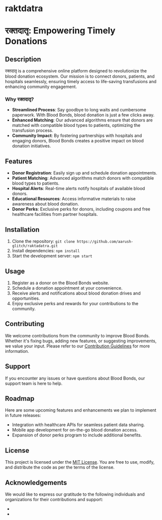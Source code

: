 # raktdatra
# रक्तदातृ: Empowering Timely Donations

## Description
रक्तदातृ is a comprehensive online platform designed to revolutionize the blood donation ecosystem. Our mission is to connect donors, patients, and hospitals seamlessly, ensuring timely access to life-saving transfusions and enhancing community engagement.

### Why रक्तदातृ?
- **Streamlined Process**: Say goodbye to long waits and cumbersome paperwork. With Blood Bonds, blood donation is just a few clicks away.
- **Enhanced Matching**: Our advanced algorithms ensure that donors are matched with compatible blood types to patients, optimizing the transfusion process.
- **Community Impact**: By fostering partnerships with hospitals and engaging donors, Blood Bonds creates a positive impact on blood donation initiatives.

## Features
- **Donor Registration**: Easily sign up and schedule donation appointments.
- **Patient Matching**: Advanced algorithms match donors with compatible blood types to patients.
- **Hospital Alerts**: Real-time alerts notify hospitals of available blood donors.
- **Educational Resources**: Access informative materials to raise awareness about blood donation.
- **Donor Perks**: Exclusive perks for donors, including coupons and free healthcare facilities from partner hospitals.

## Installation
1. Clone the repository: `git clone https://github.com/aarush-glitch/raktadatra.git`
2. Install dependencies: `npm install`
3. Start the development server: `npm start`

## Usage
1. Register as a donor on the Blood Bonds website.
2. Schedule a donation appointment at your convenience.
3. Receive alerts and notifications about blood donation drives and opportunities.
4. Enjoy exclusive perks and rewards for your contributions to the community.

## Contributing
We welcome contributions from the community to improve Blood Bonds. Whether it's fixing bugs, adding new features, or suggesting improvements, we value your input. Please refer to our [Contribution Guidelines](CONTRIBUTING.md) for more information.

## Support
If you encounter any issues or have questions about Blood Bonds, our support team is here to help.

## Roadmap
Here are some upcoming features and enhancements we plan to implement in future releases:
- Integration with healthcare APIs for seamless patient data sharing.
- Mobile app development for on-the-go blood donation access.
- Expansion of donor perks program to include additional benefits.

## License
This project is licensed under the [MIT License](LICENSE). You are free to use, modify, and distribute the code as per the terms of the license.

## Acknowledgements
We would like to express our gratitude to the following individuals and organizations for their contributions and support:
- [Name]: [Role/Contribution]
- [Name]: [Role/Contribution]
